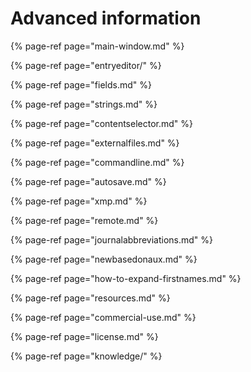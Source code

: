 # Advanced information

{% page-ref page="main-window.md" %}

{% page-ref page="entryeditor/" %}

{% page-ref page="fields.md" %}

{% page-ref page="strings.md" %}

{% page-ref page="contentselector.md" %}

{% page-ref page="externalfiles.md" %}

{% page-ref page="commandline.md" %}

{% page-ref page="autosave.md" %}

{% page-ref page="xmp.md" %}

{% page-ref page="remote.md" %}

{% page-ref page="journalabbreviations.md" %}

{% page-ref page="newbasedonaux.md" %}

{% page-ref page="how-to-expand-firstnames.md" %}

{% page-ref page="resources.md" %}

{% page-ref page="commercial-use.md" %}

{% page-ref page="license.md" %}

{% page-ref page="knowledge/" %}

